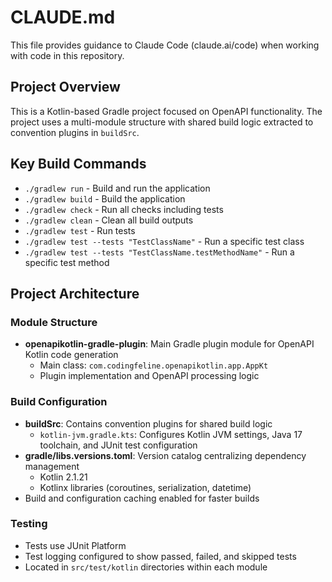 # CLAUDE.md

This file provides guidance to Claude Code (claude.ai/code) when working with code in this repository.

## Project Overview

This is a Kotlin-based Gradle project focused on OpenAPI functionality. The project uses a multi-module structure with shared build logic extracted to convention plugins in `buildSrc`.

## Key Build Commands

- `./gradlew run` - Build and run the application
- `./gradlew build` - Build the application
- `./gradlew check` - Run all checks including tests
- `./gradlew clean` - Clean all build outputs
- `./gradlew test` - Run tests
- `./gradlew test --tests "TestClassName"` - Run a specific test class
- `./gradlew test --tests "TestClassName.testMethodName"` - Run a specific test method

## Project Architecture

### Module Structure
- **openapikotlin-gradle-plugin**: Main Gradle plugin module for OpenAPI Kotlin code generation
  - Main class: `com.codingfeline.openapikotlin.app.AppKt`
  - Plugin implementation and OpenAPI processing logic

### Build Configuration
- **buildSrc**: Contains convention plugins for shared build logic
  - `kotlin-jvm.gradle.kts`: Configures Kotlin JVM settings, Java 17 toolchain, and JUnit test configuration
- **gradle/libs.versions.toml**: Version catalog centralizing dependency management
  - Kotlin 2.1.21
  - Kotlinx libraries (coroutines, serialization, datetime)
- Build and configuration caching enabled for faster builds

### Testing
- Tests use JUnit Platform
- Test logging configured to show passed, failed, and skipped tests
- Located in `src/test/kotlin` directories within each module